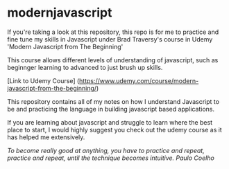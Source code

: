 # modernjavascript

If you're taking a look at this repository, this repo is for me to practice and fine tune my skills in Javascript under Brad Traversy's course in Udemy 'Modern Javascript from The Beginning'

This course allows different levels of understanding of javascript, such as beginnger learning to advanced to just brush up skills. 

[Link to Udemy Course] (https://www.udemy.com/course/modern-javascript-from-the-beginning/)

This repository contains all of my notes on how I understand Javascript to be and practicing the language in building javascript based applications. 

If you are learning about javascript and struggle to learn where the best place to start, I would highly suggest you check out the udemy course as it has helped me extensively. 


*To become really good at anything, you have to practice and repeat, practice and repeat, until the technique becomes intuitive. Paulo Coelho*